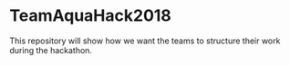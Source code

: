 # TeamAquaHack2018
This repository will show how we want the teams to structure their work during the hackathon.

